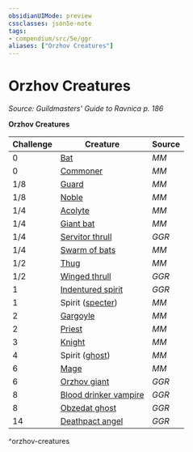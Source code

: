 ```yaml
---
obsidianUIMode: preview
cssclasses: json5e-note
tags:
- compendium/src/5e/ggr
aliases: ["Orzhov Creatures"]
---
```

# Orzhov Creatures
*Source: Guildmasters' Guide to Ravnica p. 186* 

**Orzhov Creatures**

| Challenge | Creature | Source |
|-----------|----------|--------|
| 0 | [Bat](2-Mechanics/CLI/bestiary/beast/bat.md) | *MM* |
| 0 | [Commoner](2-Mechanics/CLI/bestiary/humanoid/commoner.md) | *MM* |
| 1/8 | [Guard](2-Mechanics/CLI/bestiary/humanoid/guard.md) | *MM* |
| 1/8 | [Noble](2-Mechanics/CLI/bestiary/humanoid/noble.md) | *MM* |
| 1/4 | [Acolyte](2-Mechanics/CLI/bestiary/humanoid/acolyte.md) | *MM* |
| 1/4 | [Giant bat](2-Mechanics/CLI/bestiary/beast/giant-bat.md) | *MM* |
| 1/4 | [Servitor thrull](2-Mechanics/CLI/bestiary/construct/servitor-thrull-ggr.md) | *GGR* |
| 1/4 | [Swarm of bats](2-Mechanics/CLI/bestiary/beast/swarm-of-bats.md) | *MM* |
| 1/2 | [Thug](2-Mechanics/CLI/bestiary/humanoid/thug.md) | *MM* |
| 1/2 | [Winged thrull](2-Mechanics/CLI/bestiary/construct/winged-thrull-ggr.md) | *GGR* |
| 1 | [Indentured spirit](2-Mechanics/CLI/bestiary/undead/indentured-spirit-ggr.md) | *GGR* |
| 1 | Spirit ([specter](2-Mechanics/CLI/bestiary/undead/specter.md)) | *MM* |
| 2 | [Gargoyle](2-Mechanics/CLI/bestiary/elemental/gargoyle.md) | *MM* |
| 2 | [Priest](2-Mechanics/CLI/bestiary/humanoid/priest.md) | *MM* |
| 3 | [Knight](2-Mechanics/CLI/bestiary/humanoid/knight.md) | *MM* |
| 4 | Spirit ([ghost](2-Mechanics/CLI/bestiary/undead/ghost.md)) | *MM* |
| 6 | [Mage](2-Mechanics/CLI/bestiary/humanoid/mage.md) | *MM* |
| 6 | [Orzhov giant](2-Mechanics/CLI/bestiary/giant/orzhov-giant-ggr.md) | *GGR* |
| 8 | [Blood drinker vampire](2-Mechanics/CLI/bestiary/undead/blood-drinker-vampire-ggr.md) | *GGR* |
| 8 | [Obzedat ghost](2-Mechanics/CLI/bestiary/undead/obzedat-ghost-ggr.md) | *GGR* |
| 14 | [Deathpact angel](2-Mechanics/CLI/bestiary/celestial/deathpact-angel-ggr.md) | *GGR* |
^orzhov-creatures
